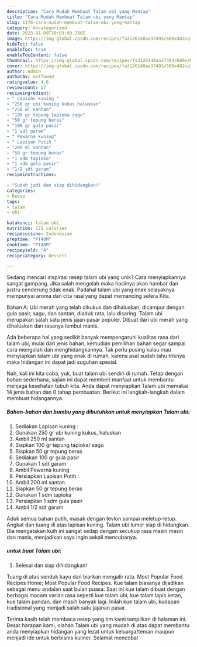 ```yaml
---
description: "Cara Mudah Membuat Talam ubi yang Mantap"
title: "Cara Mudah Membuat Talam ubi yang Mantap"
slug: 1176-cara-mudah-membuat-talam-ubi-yang-mantap
category: Uncategorized
date: 2023-01-09T20:03:03.780Z
image: https://img-global.cpcdn.com/recipes/fa3126140aa37493/680x482cq70/talam-ubi-foto-resep-utama.jpg
hideToc: false
enableToc: true
enableTocContent: false
thumbnail: https://img-global.cpcdn.com/recipes/fa3126140aa37493/680x482cq70/talam-ubi-foto-resep-utama.jpg
cover: https://img-global.cpcdn.com/recipes/fa3126140aa37493/680x482cq70/talam-ubi-foto-resep-utama.jpg
author: Admin
authorAv: notfound
ratingvalue: 4.6
reviewcount: 17
recipeingredient:
- " Lapisan kuning "
- "250 gr ubi kuning kukus haluskan"
- "250 ml santan"
- "100 gr tepung tapioka sagu"
- "50 gr tepung beras"
- "100 gr gula pasir"
- "1 sdt garam"
- " Pewarna kuning"
- " Lapisan Putih "
- "200 ml santan"
- "50 gr tepung beras"
- "1 sdm tapioka"
- "1 sdm gula pasir"
- "1/2 sdt garam"
recipeinstructions:

- "Sudah jadi dan siap dihidangkan!"
categories:
- Resep
tags:
- talam
- ubi

katakunci: talam ubi 
nutrition: 121 calories
recipecuisine: Indonesian
preptime: "PT40M"
cooktime: "PT48M"
recipeyield: "4"
recipecategory: Dessert

---
```





Sedang mencari inspirasi resep talam ubi yang unik? Cara menyiapkannya sangat gampang. Jika salah mengolah maka hasilnya akan hambar dan justru cenderung tidak enak. Padahal talam ubi yang enak selayaknya mempunyai aroma dan cita rasa yang dapat memancing selera Kita.





Bahan A: Ubi merah yang telah dikukus dan dihaluskan, dicampur dengan gula pasir, sagu, dan santan, diaduk rata, lalu disaring. Talam ubi merupakan salah satu jenis jajan pasar populer. Dibuat dari ubi merah yang dihaluskan dan rasanya lembut manis.

Ada beberapa hal yang sedikit banyak mempengaruhi kualitas rasa dari talam ubi, mulai dari jenis bahan, kemudian pemilihan bahan segar sampai cara mengolah dan menghidangkannya. Tak perlu pusing kalau mau menyiapkan talam ubi yang enak di rumah, karena asal sudah tahu triknya maka hidangan ini dapat jadi suguhan spesial.






Nah, kali ini kita coba, yuk, buat talam ubi sendiri di rumah. Tetap dengan bahan sederhana, sajian ini dapat memberi manfaat untuk membantu menjaga kesehatan tubuh kita. Anda dapat menyiapkan Talam ubi memakai 14 jenis bahan dan 0 tahap pembuatan. Berikut ini langkah-langkah dalam membuat hidangannya.

<!--inarticleads1-->

##### Bahan-bahan dan bumbu yang dibutuhkan untuk menyiapkan Talam ubi:

1. Sediakan  Lapisan kuning :
1. Gunakan 250 gr ubi kuning kukus, haluskan
1. Ambil 250 ml santan
1. Siapkan 100 gr tepung tapioka/ sagu
1. Siapkan 50 gr tepung beras
1. Sediakan 100 gr gula pasir
1. Gunakan 1 sdt garam
1. Ambil  Pewarna kuning
1. Persiapkan  Lapisan Putih :
1. Ambil 200 ml santan
1. Siapkan 50 gr tepung beras
1. Gunakan 1 sdm tapioka
1. Persiapkan 1 sdm gula pasir
1. Ambil 1/2 sdt garam


Aduk semua bahan putih, masak dengan tevlon sampai meletup-letup. Angkat dan tuang di atas lapisan kuning. Talam ubi lumer siap di hidangkan. Dia mengatakan kuih ini sangat sedap dengan secukup rasa masin masin dan manis, menjadikan saya ingin sekali mencubanya. 

<!--inarticleads2-->

#####  untuk buat Talam ubi:


1. Selesai dan siap dihidangkan!

Tuang di atas senduk kayu dan biarkan mengalir rata. Most Popular Food Recipes Home; Most Popular Food Recipes. Kue talam biasanya dijadikan sebagai menu andalan saat bulan puasa. Saat ini kue talam dibuat dengan berbagai macam varian rasa seperti kue talam ubi, kue talam lapis ketan, kue talam pandan, dan masih banyak lagi. Inilah kue talam ubi, kudapan tradisional yang menjadi salah satu jajanan pasar. 

Terima kasih telah membaca resep yang tim kami tampilkan di halaman ini. Besar harapan kami, olahan Talam ubi yang mudah di atas dapat membantu anda menyiapkan hidangan yang lezat untuk keluarga/teman maupun menjadi ide untuk berbisnis kuliner. Selamat mencoba!
